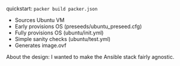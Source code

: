 quickstart:
`packer build packer.json`

- Sources Ubuntu VM
- Early provisions OS (preseeds/ubuntu_preseed.cfg)
- Fully provisions OS (ubuntu/init.yml)
- Simple sanity checks (ubuntu/test.yml)
- Generates image.ovf

About the design:
I wanted to make the Ansible stack fairly agnostic.   